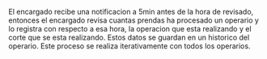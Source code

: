 El encargado recibe una notificacion a 5min antes de la hora de revisado, entonces el encargado revisa cuantas prendas ha procesado un operario y lo registra con respecto a esa hora, la operacion que esta realizando y el corte que se esta realizando. Estos datos se guardan en un historico del operario. Este proceso se realiza iterativamente con todos los operarios.